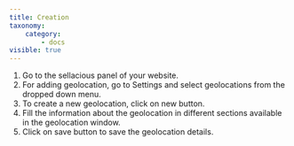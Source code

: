```yaml
---
title: Creation
taxonomy:
    category:
        - docs
visible: true
---
```


1. Go to the sellacious panel of your website.
2. For adding geolocation, go to Settings and select geolocations from the dropped down menu.
3. To create a new geolocation, click on new button.
4. Fill the information about the geolocation in different sections available in the geolocation window.
5. Click on save button to save the geolocation details.
